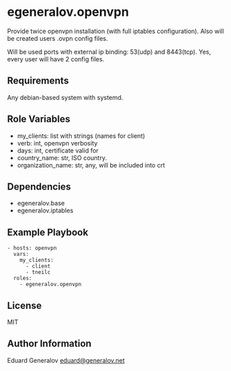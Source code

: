egeneralov.openvpn
=========

Provide twice openvpn installation (with full iptables configuration). Also will be created users .ovpn config files.

Will be used ports with external ip binding: 53(udp) and 8443(tcp). Yes, every user will have 2 config files.

Requirements
------------

Any debian-based system with systemd.

Role Variables
--------------


- my_clients: list with strings (names for client)
- verb: int, openvpn verbosity
- days: int, certificate valid for
- country_name: str, ISO country.
- organization_name: str, any, will be included into crt

Dependencies
------------

- egeneralov.base
- egeneralov.iptables

Example Playbook
----------------

    - hosts: openvpn
      vars:
        my_clients:
          - client
          - tneilc
      roles:
        - egeneralov.openvpn

License
-------

MIT

Author Information
------------------

Eduard Generalov <eduard@generalov.net>
